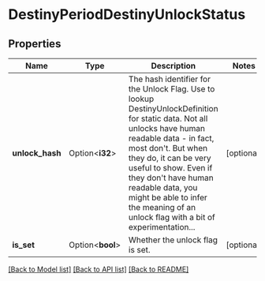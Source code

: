 # DestinyPeriodDestinyUnlockStatus

## Properties

Name | Type | Description | Notes
------------ | ------------- | ------------- | -------------
**unlock_hash** | Option<**i32**> | The hash identifier for the Unlock Flag. Use to lookup DestinyUnlockDefinition for static data. Not all unlocks have human readable data - in fact, most don't. But when they do, it can be very useful to show. Even if they don't have human readable data, you might be able to infer the meaning of an unlock flag with a bit of experimentation... | [optional]
**is_set** | Option<**bool**> | Whether the unlock flag is set. | [optional]

[[Back to Model list]](../README.md#documentation-for-models) [[Back to API list]](../README.md#documentation-for-api-endpoints) [[Back to README]](../README.md)


